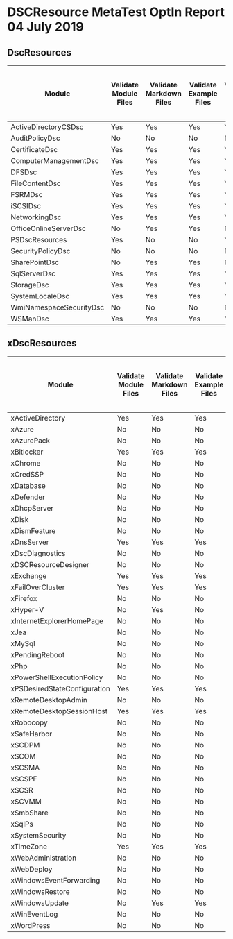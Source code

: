 # DSCResource MetaTest OptIn Report 04 July 2019

## DscResources

| Module | Validate<br>Module<br>Files | Validate<br>Markdown<br>Files | Validate<br>Example<br>Files | Validate<br>Script<br>Files | Spellcheck<br>Markdown<br>Files | Relative<br>Path<br>Length | Validate<br>Markdown<br>Links | Required<br>Script<br>Analyzer<br>Rules | Flagged<br>Script<br>Analyzer<br>Rules | New<br>Error-Level<br>Script<br>Analyzer<br>Rules | Custom<br>Script<br>Analyzer<br>Rules | Validate<br>Example<br>Files<br>To<br>Be<br>Published | Validate<br>Localization |
|-|-|-|-|-|-|-|-|-|-|-|-|-|-|
| ActiveDirectoryCSDsc | Yes | Yes | Yes | Yes | No | Yes | Yes | Yes | Yes | Yes | Yes | Yes | Yes |
| AuditPolicyDsc | No | No | No | No | No | No | No | No | No | No | No | No | No |
| CertificateDsc | Yes | Yes | Yes | Yes | No | Yes | Yes | Yes | Yes | Yes | Yes | Yes | Yes |
| ComputerManagementDsc | Yes | Yes | Yes | Yes | No | Yes | Yes | Yes | Yes | Yes | Yes | Yes | No |
| DFSDsc | Yes | Yes | Yes | Yes | No | No | No | Yes | Yes | Yes | Yes | No | No |
| FileContentDsc | Yes | Yes | Yes | Yes | No | Yes | Yes | Yes | Yes | Yes | Yes | Yes | No |
| FSRMDsc | Yes | Yes | Yes | Yes | No | Yes | Yes | Yes | Yes | Yes | Yes | Yes | No |
| iSCSIDsc | Yes | Yes | Yes | Yes | No | Yes | Yes | No | Yes | Yes | Yes | Yes | No |
| NetworkingDsc | Yes | Yes | Yes | Yes | No | Yes | Yes | Yes | Yes | Yes | Yes | Yes | Yes |
| OfficeOnlineServerDsc | No | Yes | Yes | No | No | No | No | No | No | No | No | No | No |
| PSDscResources | Yes | No | No | Yes | No | Yes | No | No | No | No | No | No | No |
| SecurityPolicyDsc | No | No | No | No | No | No | No | No | No | No | No | No | No |
| SharePointDsc | No | Yes | Yes | No | No | No | No | No | No | No | No | No | No |
| SqlServerDsc | Yes | Yes | Yes | Yes | No | Yes | Yes | Yes | Yes | Yes | Yes | No | Yes |
| StorageDsc | Yes | Yes | Yes | Yes | No | Yes | Yes | Yes | Yes | Yes | Yes | Yes | No |
| SystemLocaleDsc | Yes | Yes | Yes | Yes | No | No | No | No | No | No | No | No | No |
| WmiNamespaceSecurityDsc | No | No | No | No | No | No | No | No | No | No | No | No | No |
| WSManDsc | Yes | Yes | Yes | Yes | No | Yes | Yes | Yes | Yes | Yes | Yes | Yes | No |

## xDscResources

| Module | Validate<br>Module<br>Files | Validate<br>Markdown<br>Files | Validate<br>Example<br>Files | Validate<br>Script<br>Files | Spellcheck<br>Markdown<br>Files | Relative<br>Path<br>Length | Validate<br>Markdown<br>Links | Required<br>Script<br>Analyzer<br>Rules | Flagged<br>Script<br>Analyzer<br>Rules | New<br>Error-Level<br>Script<br>Analyzer<br>Rules | Custom<br>Script<br>Analyzer<br>Rules | Validate<br>Example<br>Files<br>To<br>Be<br>Published | Validate<br>Localization |
|-|-|-|-|-|-|-|-|-|-|-|-|-|-|
| xActiveDirectory | Yes | Yes | Yes | Yes | No | Yes | Yes | Yes | Yes | No | Yes | Yes | Yes |
| xAzure | No | No | No | No | No | No | No | No | No | No | No | No | No |
| xAzurePack | No | No | No | No | No | No | No | No | No | No | No | No | No |
| xBitlocker | Yes | Yes | Yes | Yes | No | Yes | Yes | Yes | Yes | Yes | Yes | Yes | No |
| xChrome | No | No | No | No | No | No | No | No | No | No | No | No | No |
| xCredSSP | No | No | No | No | No | No | No | No | No | No | No | No | No |
| xDatabase | No | No | No | No | No | No | No | No | No | No | No | No | No |
| xDefender | No | No | No | No | No | No | No | No | No | No | No | No | No |
| xDhcpServer | No | No | No | No | No | No | No | No | No | No | No | No | No |
| xDisk | No | No | No | No | No | No | No | No | No | No | No | No | No |
| xDismFeature | No | No | No | No | No | No | No | No | No | No | No | No | No |
| xDnsServer | Yes | Yes | Yes | Yes | No | No | No | No | No | No | No | No | No |
| xDscDiagnostics | No | No | No | No | No | No | No | No | No | No | No | No | No |
| xDSCResourceDesigner | No | No | No | No | No | No | No | No | No | No | No | No | No |
| xExchange | Yes | Yes | Yes | Yes | No | Yes | Yes | Yes | Yes | Yes | Yes | No | No |
| xFailOverCluster | Yes | Yes | Yes | Yes | No | No | No | No | No | No | No | No | No |
| xFirefox | No | No | No | No | No | No | No | No | No | No | No | No | No |
| xHyper-V | No | Yes | No | No | No | No | No | No | No | No | No | No | No |
| xInternetExplorerHomePage | No | No | No | No | No | No | No | No | No | No | No | No | No |
| xJea | No | No | No | No | No | No | No | No | No | No | No | No | No |
| xMySql | No | No | No | No | No | No | No | No | No | No | No | No | No |
| xPendingReboot | No | No | No | No | No | No | No | No | No | No | No | No | No |
| xPhp | No | No | No | No | No | No | No | No | No | No | No | No | No |
| xPowerShellExecutionPolicy | No | No | No | No | No | No | No | No | No | No | No | No | No |
| xPSDesiredStateConfiguration | Yes | Yes | Yes | Yes | No | Yes | Yes | Yes | Yes | Yes | Yes | Yes | No |
| xRemoteDesktopAdmin | No | No | No | No | No | No | No | No | No | No | No | No | No |
| xRemoteDesktopSessionHost | Yes | Yes | Yes | Yes | No | No | No | No | No | No | No | No | No |
| xRobocopy | No | No | No | No | No | No | No | No | No | No | No | No | No |
| xSafeHarbor | No | No | No | No | No | No | No | No | No | No | No | No | No |
| xSCDPM | No | No | No | No | No | No | No | No | No | No | No | No | No |
| xSCOM | No | No | No | No | No | No | No | No | No | No | No | No | No |
| xSCSMA | No | No | No | No | No | No | No | No | No | No | No | No | No |
| xSCSPF | No | No | No | No | No | No | No | No | No | No | No | No | No |
| xSCSR | No | No | No | No | No | No | No | No | No | No | No | No | No |
| xSCVMM | No | No | No | No | No | No | No | No | No | No | No | No | No |
| xSmbShare | No | No | No | No | No | No | No | No | No | No | No | No | No |
| xSqlPs | No | No | No | No | No | No | No | No | No | No | No | No | No |
| xSystemSecurity | No | No | No | No | No | No | No | No | No | No | No | No | No |
| xTimeZone | Yes | Yes | Yes | Yes | No | No | No | No | No | No | No | No | No |
| xWebAdministration | No | No | No | No | No | No | No | No | No | No | No | No | No |
| xWebDeploy | No | No | No | No | No | No | No | No | No | No | No | No | No |
| xWindowsEventForwarding | No | No | No | No | No | No | No | No | No | No | No | No | No |
| xWindowsRestore | No | No | No | No | No | No | No | No | No | No | No | No | No |
| xWindowsUpdate | No | Yes | Yes | No | No | No | No | No | No | No | No | No | No |
| xWinEventLog | No | No | No | No | No | No | No | No | No | No | No | No | No |
| xWordPress | No | No | No | No | No | No | No | No | No | No | No | No | No |
